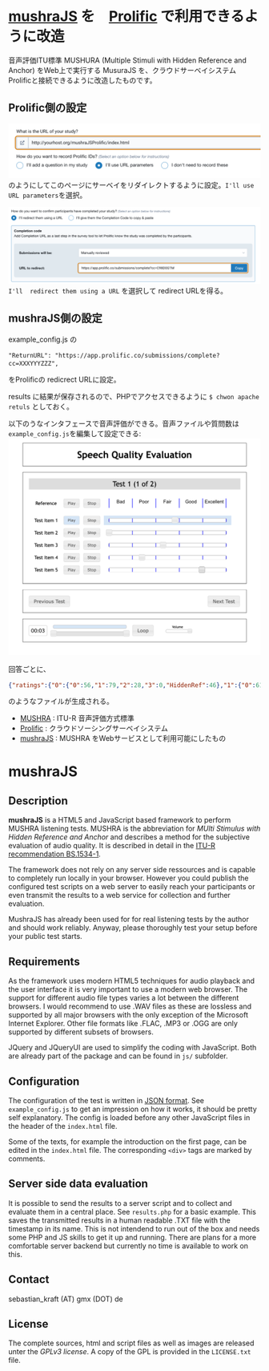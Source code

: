# [mushraJS](https://github.com/chrisbaume/mushraJS)  を　[Prolific](https://www.prolific.co/) で利用できるように改造
 
音声評価ITU標準 MUSHURA (Multiple Stimuli with Hidden Reference and Anchor) をWeb上で実行する MusuraJS を、クラウドサーベイシステム Prolificと接続できるように改造したものです。

## Prolific側の設定

![url](./url.png)
のようにしてこのページにサーベイをリダイレクトするように設定。`I'll use URL parameters`を選択。

![returnURL](./returnURL.png)
`I'll  redirect them using a URL` を選択して redirect URLを得る。

## mushraJS側の設定

example_config.js の
```
"ReturnURL": "https://app.prolific.co/submissions/complete?cc=XXXYYYZZZ", 
```    
をProlificの redicrect URLに設定。

results に結果が保存されるので、PHPでアクセスできるように
`$ chwon apache retuls`
としておく。

以下のうなインタフェースで音声評価ができる。音声ファイルや質問数は`example_config.js`を編集して設定できる:
![screeen](./screen.png)

回答ごとに、
```json:results/R__0128-0201.json
{"ratings":{"0":{"0":56,"1":79,"2":28,"3":0,"HiddenRef":46},"1":{"0":61,"1":67,"2":44,"3":46,"HiddenRef":38}},"id":"aabbccc14d21e35401656"}
```
のようなファイルが生成される。

- [MUSHRA](https://en.wikipedia.org/wiki/MUSHRA) : ITU-R 音声評価方式標準
- [Prolific](https://www.prolific.co/) : クラウドソーシングサーベイシステム
- [mushraJS](https://github.com/chrisbaume/mushraJS) : MUSHRA をWebサービスとして利用可能にしたもの



 mushraJS
=====================

Description
---------------------

**mushraJS** is a HTML5 and JavaScript based framework to perform MUSHRA listening tests. 
MUSHRA is the abbreviation for *MUlti Stimulus with Hidden Reference and Anchor* and 
describes a method for the subjective evaluation of audio quality. It is described in detail 
in the [ITU-R recommendation BS.1534-1](http://www.itu.int/rec/R-REC-BS.1116-1-199710-I/e).

The framework does not rely on any server side ressources and is capable to completely run 
locally in your browser. However you could publish the configured test scripts on a web 
server to easily reach your participants or even transmit the results to a web service 
for collection and further evaluation.

MushraJS has already been used for for real listening tests by the author and should work 
reliably. Anyway, please thoroughly test your setup before your public test starts.


Requirements
---------------------

As the framework uses modern HTML5 techniques for audio playback and the user interface it 
is very important to use a modern web browser. The support for different audio file types 
varies a lot between the different browsers. I would recommend to use .WAV files as these 
are lossless and supported by all major browsers with the only exception of the Microsoft 
Internet Explorer. Other file formats like .FLAC, .MP3 or .OGG are only supported by 
different subsets of browsers.

JQuery and JQueryUI are used to simplify the coding with JavaScript. Both are already part of 
the package and can be found in `js/` subfolder.


Configuration
---------------------

The configuration of the test is written in [JSON format](http://en.wikipedia.org/wiki/JSON). 
See `example_config.js` to get an impression on how it works, it should be pretty self explanatory. 
The config is loaded before any other JavaScript files in the header of the `index.html` file.

Some of the texts, for example the introduction on the first page, can be edited in the 
`index.html` file. The corresponding `<div>` tags are marked by comments.


Server side data evaluation
---------------------

It is possible to send the results to a server script and to collect and evaluate them 
in a central place. See `results.php` for a basic example. This saves the transmitted 
results in a human readable .TXT file with the timestamp in its name. This is not intendend 
to run out of the box and needs some PHP and JS skills to get it up and running. There 
are plans for a more comfortable server backend but currently no time is available to work on this.


Contact
---------------------

sebastian_kraft (AT) gmx (DOT) de


License
---------------------

The complete sources, html and script files as well as images are released unter the *GPLv3 
license*. A copy of the GPL is provided in the `LICENSE.txt` file.
